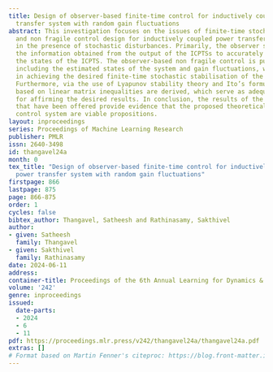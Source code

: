 ```yaml
---
title: Design of observer-based finite-time control for inductively coupled power
  transfer system with random gain fluctuations
abstract: This investigation focuses on the issues of finite-time stochastic stabilisation
  and non fragile control design for inductively coupled power transfer systems (ICPTSs)
  in the presence of stochastic disturbances. Primarily, the observer system exploits
  the information obtained from the output of the ICPTSs to accurately reconstruct
  the states of the ICPTS. The observer-based non fragile control is put forward by
  including the estimated states of the system and gain fluctuations, which assist
  in achieving the desired finite-time stochastic stabilisation of the addressed system.
  Furthermore, via the use of Lyapunov stability theory and Ito’s formula, conditions
  based on linear matrix inequalities are derived, which serve as adequate criteria
  for affirming the desired results. In conclusion, the results of the simulation
  that have been offered provide evidence that the proposed theoretical outcomes and
  control system are viable propositions.
layout: inproceedings
series: Proceedings of Machine Learning Research
publisher: PMLR
issn: 2640-3498
id: thangavel24a
month: 0
tex_title: "Design of observer-based finite-time control for inductively coupled
  power transfer system with random gain fluctuations"
firstpage: 866
lastpage: 875
page: 866-875
order: 1
cycles: false
bibtex_author: Thangavel, Satheesh and Rathinasamy, Sakthivel
author:
- given: Satheesh
  family: Thangavel
- given: Sakthivel
  family: Rathinasamy
date: 2024-06-11
address:
container-title: Proceedings of the 6th Annual Learning for Dynamics & Control Conference
volume: '242'
genre: inproceedings
issued:
  date-parts:
  - 2024
  - 6
  - 11
pdf: https://proceedings.mlr.press/v242/thangavel24a/thangavel24a.pdf
extras: []
# Format based on Martin Fenner's citeproc: https://blog.front-matter.io/posts/citeproc-yaml-for-bibliographies/
---
```

